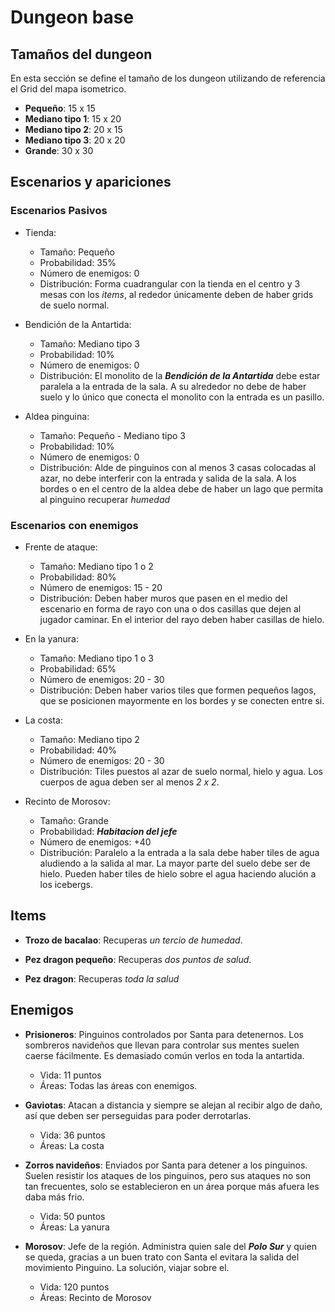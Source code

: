 # Dungeon base

## Tamaños del dungeon

En esta sección se define el tamaño de los dungeon utilizando de referencia el Grid del mapa isometrico.

- **Pequeño**: 15 x 15
- **Mediano tipo 1**: 15 x 20
- **Mediano tipo 2**: 20 x 15
- **Mediano tipo 3**: 20 x 20
- **Grande**: 30 x 30 

## Escenarios y apariciones

### Escenarios Pasivos

- Tienda:
    - Tamaño: Pequeño
    - Probabilidad: 35%
    - Número de enemigos: 0
    - Distribución: Forma cuadrangular con la tienda en el centro y 3 mesas con los *items*, al rededor únicamente deben de haber grids de suelo normal.

- Bendición de la Antartida:
    - Tamaño: Mediano tipo 3
    - Probabilidad: 10%
    - Número de enemigos: 0
    - Distribución: El monolito de la ***Bendición de la Antartida*** debe estar paralela a la entrada de la sala. A su alrededor no debe de haber suelo y lo único que conecta el monolito con la entrada es un pasillo. 

- Aldea pinguina:
    - Tamaño: Pequeño - Mediano tipo 3
    - Probabilidad: 10%
    - Número de enemigos: 0
    - Distribución: Alde de pinguinos con al menos 3 casas colocadas al azar, no debe interferir con la entrada y salida de la sala. A los bordes o en el centro de la aldea debe de haber un lago que permita al pinguino recuperar *humedad*

### Escenarios con enemigos

- Frente de ataque:
    - Tamaño: Mediano tipo 1 o 2
    - Probabilidad: 80%
    - Número de enemigos: 15 - 20
    - Distribución: Deben haber muros que pasen en el medio del escenario en forma de rayo con una o dos casillas que dejen al jugador caminar. En el interior del rayo deben haber casillas de hielo.

- En la yanura:
    - Tamaño: Mediano tipo 1 o 3
    - Probabilidad: 65%
    - Número de enemigos: 20 - 30
    - Distribución: Deben haber varios tiles que formen pequeños lagos, que se posicionen mayormente en los bordes y se conecten entre si.

- La costa: 
    - Tamaño: Mediano tipo 2
    - Probabilidad: 40%
    - Número de enemigos: 20 - 30
    - Distribución: Tiles puestos al azar de suelo normal, hielo y agua. Los cuerpos de agua deben ser al menos *2 x 2*.

- Recinto de Morosov:
    - Tamaño: Grande
    - Probabilidad: ***Habitacion del jefe***
    - Número de enemigos: +40
    - Distribución: Paralelo a la entrada a la sala debe haber tiles de agua aludiendo a la salida al mar. La mayor parte del suelo debe ser de hielo. Pueden haber tiles de hielo sobre el agua haciendo alución a los icebergs.

## Items

- **Trozo de bacalao**: Recuperas *un tercio de humedad*.

- **Pez dragon pequeño**: Recuperas *dos puntos de salud*.

- **Pez dragon**: Recuperas *toda la salud*

## Enemigos

- **Prisioneros**: Pinguinos controlados por Santa para detenernos. Los sombreros navideños que llevan para controlar sus mentes suelen caerse fácilmente. Es demasiado común verlos en toda la antartida.

    - Vida: 11 puntos
    - Áreas: Todas las áreas con enemigos.

- **Gaviotas**: Atacan a distancia y siempre se alejan al recibir algo de daño, así que deben ser perseguidas para poder derrotarlas.

    - Vida: 36 puntos
    - Áreas: La costa

- **Zorros navideños**: Enviados por Santa para detener a los pinguinos. Suelen resistir los ataques de los pinguinos, pero sus ataques no son tan frecuentes, solo se establecieron en un área porque más afuera les daba más frio.

    - Vida: 50 puntos
    - Áreas: La yanura

- **Morosov**: Jefe de la región. Administra quien sale del ***Polo Sur*** y quien se queda, gracias a un buen trato con Santa el evitara la salida del movimiento Pinguino. La solución, viajar sobre el.

    - Vida: 120 puntos
    - Áreas: Recinto de Morosov